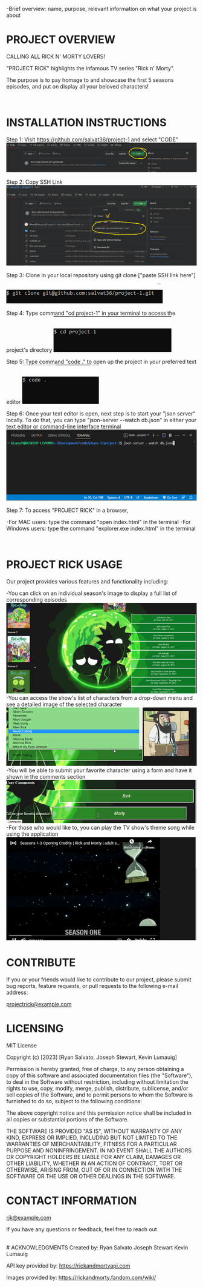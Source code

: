-Brief overview: name, purpose, relevant information on what your project is about

# PROJECT OVERVIEW
CALLING ALL RICK N' MORTY LOVERS! 

"PROJECT RICK" highlights the infamous TV series "Rick n' Morty". 

The purpose is to pay homage to and showcase the first 5 seasons episodes, and put on display all your beloved characters! 

<br>

# INSTALLATION INSTRUCTIONS

Step 1: Visit https://github.com/salvat36/project-1 and select "CODE"
![Getting Started](images/README_image_1.png)

Step 2: Copy SSH Link 
![Getting Started](images/README_image_2.PNG)


Step 3: Clone in your local repository using git clone ["paste SSH link here"]
![Getting Started](images/README_image_3.PNG)

Step 4: Type command "cd project-1" in your terminal to access the project's directory
![Getting Started](images/README_image_4.PNG)

Step 5: Type command "code ." to open up the project in your preferred text editor
![Getting Started](images/README_image_5.PNG)

Step 6: Once your text editor is open, next step is to start your "json server" locally. To do that, you can type "json-server --watch db.json" in either your text editor or command-line interface terminal
![Getting Started](images/README_image_6.PNG)


Step 7: To access "PROJECT RICK" in a browser, 

-For MAC users: type the command "open index.html" in the terminal
-For Windows users: type the command "explorer.exe index.html" in the terminal

<br>

# PROJECT RICK USAGE

Our project provides various features and functionality including:

-You can click on an individual season's image to display a full list of corresponding episodes
![Getting Started](images/gif1.gif)
-You can access the show's list of characters from a drop-down menu and see a detailed image of the selected character
![Getting Started](images/gif2.gif)
-You will be able to submit your favorite character using a form and have it shown in the comments section
![Getting Started](images/gif3.gif)
-For those who would like to, you can play the TV show's theme song while using the application
![Getting Started](images/gif4.gif)
<br>

# CONTRIBUTE
If you or your friends would like to contribute to our project, please submit bug reports, feature requests, or pull requests to the following e-mail address: 

projectrick@example.com
<br>

# LICENSING 
MIT License

Copyright (c) [2023] [Ryan Salvato, Joseph Stewart, Kevin Lumauig]

Permission is hereby granted, free of charge, to any person obtaining a copy
of this software and associated documentation files (the "Software"), to deal
in the Software without restriction, including without limitation the rights
to use, copy, modify, merge, publish, distribute, sublicense, and/or sell
copies of the Software, and to permit persons to whom the Software is
furnished to do so, subject to the following conditions:

The above copyright notice and this permission notice shall be included in all
copies or substantial portions of the Software.

THE SOFTWARE IS PROVIDED "AS IS", WITHOUT WARRANTY OF ANY KIND, EXPRESS OR
IMPLIED, INCLUDING BUT NOT LIMITED TO THE WARRANTIES OF MERCHANTABILITY,
FITNESS FOR A PARTICULAR PURPOSE AND NONINFRINGEMENT. IN NO EVENT SHALL THE
AUTHORS OR COPYRIGHT HOLDERS BE LIABLE FOR ANY CLAIM, DAMAGES OR OTHER
LIABILITY, WHETHER IN AN ACTION OF CONTRACT, TORT OR OTHERWISE, ARISING FROM,
OUT OF OR IN CONNECTION WITH THE SOFTWARE OR THE USE OR OTHER DEALINGS IN THE
SOFTWARE.
<br>

# CONTACT INFORMATION
rjk@example.com

If you have any questions or feedback, feel free to reach out

<br>
# ACKNOWLEDGMENTS
Created by: 
Ryan Salvato
Joseph Stewart
Kevin Lumauig

API key provided by: https://rickandmortyapi.com

Images provided by:
https://rickandmorty.fandom.com/wiki/
